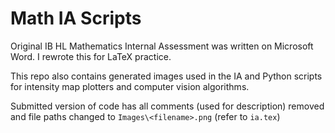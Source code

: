 # Math IA Scripts
Original IB HL Mathematics Internal Assessment was written on Microsoft Word. I rewrote this for LaTeX practice.

This repo also contains generated images used in the IA and Python scripts for intensity map plotters and computer vision algorithms.

Submitted version of code has all comments (used for description) removed and file paths changed to `Images\<filename>.png` (refer to `ia.tex`)
